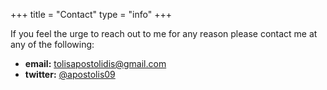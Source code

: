 +++
title =  "Contact"
type = "info"
+++

If you feel the urge to reach out to me for any reason please contact me at any of the following:

- **email:** [tolisapostolidis@gmail.com](tolisapostoldis@gmail.com)
- **twitter:** [@apostolis09](https://twitter.com/apostolis09)